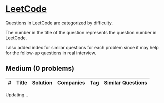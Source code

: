 # [LeetCode](/LeetCode)
Questions in LeetCode are categorized by difficulty. 

The number in the title of the question represents the question number in LeetCode.

I also added index for similar questions for each problem since it may help for the follow-up questions in real interview.


## Medium (0 problems)
| # | Title | Solution | Companies | Tag | Similar Questions |
|---| ----- | -------- | --------- | --- | ----------------- |



Updating...
